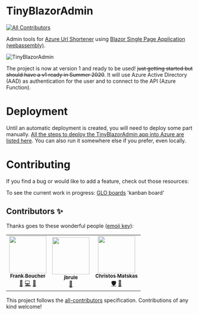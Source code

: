 # TinyBlazorAdmin
<!-- ALL-CONTRIBUTORS-BADGE:START - Do not remove or modify this section -->
[![All Contributors](https://img.shields.io/badge/all_contributors-3-orange.svg?style=flat-square)](#contributors-)
<!-- ALL-CONTRIBUTORS-BADGE:END -->

 Admin tools for [Azure Url Shortener](https://github.com/FBoucher/AzUrlShortener) using [Blazor Single Page Application (webassembly)](https://azure.microsoft.com/en-ca/services/app-service/static/?WT.mc_id=tinyblazoradmin-github-frbouche).

![TinyBlazorAdmin][TinyBlazorAdmin]

The project is now at version 1 and ready to be used! ~~just getting started but should have a v1 ready in Summer 2020~~. It will use Azure Active Directory (AAD) as authentication for the user and to connect to the API (Azure Function).

# Deployment

Until an automatic deployment is created, you will need to deploy some part manually. [All the steps to deploy the TinyBlazorAdmin app into Azure are listed here](deployment.md). You can also run it somewhere else if you prefer, even locally.



# Contributing

If you find a bug or would like to add a feature, check out those resources:

To see the current work in progress: [GLO boards](https://app.gitkraken.com/glo/board/XtpDU2ZLuQARV8y7) 'kanban board'


[TinyBlazorAdmin]: medias/TinyBlazorAdmin.png


## Contributors ✨

Thanks goes to these wonderful people ([emoji key](https://allcontributors.org/docs/en/emoji-key)):

<!-- ALL-CONTRIBUTORS-LIST:START - Do not remove or modify this section -->
<!-- prettier-ignore-start -->
<!-- markdownlint-disable -->
<table>
  <tr>
    <td align="center"><a href="http://cloud5mins.com"><img src="https://avatars3.githubusercontent.com/u/2404846?v=4" width="100px;" alt=""/><br /><sub><b>Frank Boucher</b></sub></a><br /><a href="https://github.com/FBoucher/TinyBlazorAdmin/commits?author=FBoucher" title="Documentation">📖</a> <a href="https://github.com/FBoucher/TinyBlazorAdmin/commits?author=FBoucher" title="Code">💻</a> <a href="#ideas-FBoucher" title="Ideas, Planning, & Feedback">🤔</a></td>
    <td align="center"><a href="http://www.mayoclinic.org"><img src="https://avatars3.githubusercontent.com/u/765798?v=4" width="100px;" alt=""/><br /><sub><b>jbrule</b></sub></a><br /><a href="https://github.com/FBoucher/TinyBlazorAdmin/commits?author=jbrule" title="Documentation">📖</a></td>
    <td align="center"><a href="https://cmatskas.com"><img src="https://avatars3.githubusercontent.com/u/4126750?v=4" width="100px;" alt=""/><br /><sub><b>Christos Matskas</b></sub></a><br /><a href="#security-cmatskas" title="Security">🛡️</a> <a href="https://github.com/FBoucher/TinyBlazorAdmin/issues?q=author%3Acmatskas" title="Bug reports">🐛</a></td>
  </tr>
</table>

<!-- markdownlint-enable -->
<!-- prettier-ignore-end -->
<!-- ALL-CONTRIBUTORS-LIST:END -->

This project follows the [all-contributors](https://github.com/all-contributors/all-contributors) specification. Contributions of any kind welcome!
